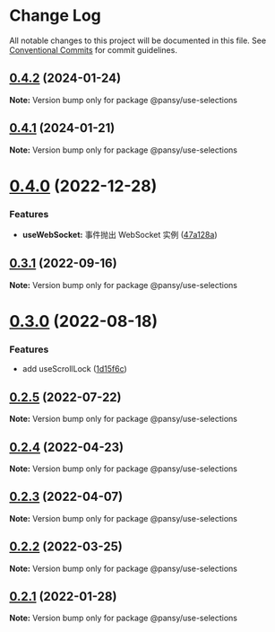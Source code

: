 # Change Log

All notable changes to this project will be documented in this file.
See [Conventional Commits](https://conventionalcommits.org) for commit guidelines.

## [0.4.2](https://github.com/pansyjs/react-hooks/compare/@pansy/use-selections@0.4.1...@pansy/use-selections@0.4.2) (2024-01-24)

**Note:** Version bump only for package @pansy/use-selections





## [0.4.1](https://github.com/pansyjs/react-hooks/compare/@pansy/use-selections@0.4.0...@pansy/use-selections@0.4.1) (2024-01-21)

**Note:** Version bump only for package @pansy/use-selections





# [0.4.0](https://github.com/pansyjs/react-hooks/compare/@pansy/use-selections@0.3.1...@pansy/use-selections@0.4.0) (2022-12-28)


### Features

* **useWebSocket:** 事件抛出 WebSocket 实例 ([47a128a](https://github.com/pansyjs/react-hooks/commit/47a128af648a5addfbaa53d10669eea38e3353d7))





## [0.3.1](https://github.com/pansyjs/react-hooks/compare/@pansy/use-selections@0.3.0...@pansy/use-selections@0.3.1) (2022-09-16)

**Note:** Version bump only for package @pansy/use-selections





# [0.3.0](https://github.com/pansyjs/react-hooks/compare/@pansy/use-selections@0.2.5...@pansy/use-selections@0.3.0) (2022-08-18)


### Features

* add useScrollLock ([1d15f6c](https://github.com/pansyjs/react-hooks/commit/1d15f6cbdd5477b80f7b97bfe834299d6b649cef))





## [0.2.5](https://github.com/pansyjs/react-hooks/compare/@pansy/use-selections@0.2.4...@pansy/use-selections@0.2.5) (2022-07-22)

**Note:** Version bump only for package @pansy/use-selections





## [0.2.4](https://github.com/pansyjs/react-hooks/compare/@pansy/use-selections@0.2.3...@pansy/use-selections@0.2.4) (2022-04-23)

**Note:** Version bump only for package @pansy/use-selections





## [0.2.3](https://github.com/pansyjs/react-hooks/compare/@pansy/use-selections@0.2.2...@pansy/use-selections@0.2.3) (2022-04-07)

**Note:** Version bump only for package @pansy/use-selections





## [0.2.2](https://github.com/pansyjs/react-hooks/compare/@pansy/use-selections@0.2.1...@pansy/use-selections@0.2.2) (2022-03-25)

**Note:** Version bump only for package @pansy/use-selections





## [0.2.1](https://github.com/pansyjs/react-hooks/compare/@pansy/use-selections@0.2.0...@pansy/use-selections@0.2.1) (2022-01-28)

**Note:** Version bump only for package @pansy/use-selections
